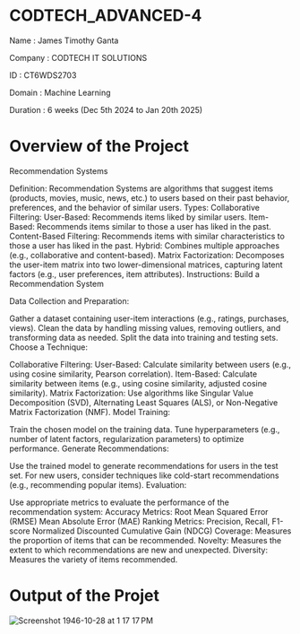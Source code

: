 # CODTECH_ADVANCED-4

Name : James Timothy Ganta   

Company : CODTECH IT SOLUTIONS 

ID : CT6WDS2703 

Domain : Machine Learning

Duration : 6 weeks (Dec 5th 2024 to Jan 20th 2025)

# Overview of the Project

  Recommendation Systems

Definition: Recommendation Systems are algorithms that suggest items (products, movies, music, news, etc.) to users based on their past behavior, preferences, and the behavior of similar users.
Types:
Collaborative Filtering:
User-Based: Recommends items liked by similar users.
Item-Based: Recommends items similar to those a user has liked in the past.
Content-Based Filtering: Recommends items with similar characteristics to those a user has liked in the past.
Hybrid: Combines multiple approaches (e.g., collaborative and content-based).
Matrix Factorization: Decomposes the user-item matrix into two lower-dimensional matrices, capturing latent factors (e.g., user preferences, item attributes).
Instructions: Build a Recommendation System

Data Collection and Preparation:

Gather a dataset containing user-item interactions (e.g., ratings, purchases, views).
Clean the data by handling missing values, removing outliers, and transforming data as needed.
Split the data into training and testing sets.
Choose a Technique:

Collaborative Filtering:
User-Based: Calculate similarity between users (e.g., using cosine similarity, Pearson correlation).
Item-Based: Calculate similarity between items (e.g., using cosine similarity, adjusted cosine similarity).
Matrix Factorization:
Use algorithms like Singular Value Decomposition (SVD), Alternating Least Squares (ALS), or Non-Negative Matrix Factorization (NMF).
Model Training:

Train the chosen model on the training data.
Tune hyperparameters (e.g., number of latent factors, regularization parameters) to optimize performance.
Generate Recommendations:

Use the trained model to generate recommendations for users in the test set.
For new users, consider techniques like cold-start recommendations (e.g., recommending popular items).
Evaluation:

Use appropriate metrics to evaluate the performance of the recommendation system:
Accuracy Metrics:
Root Mean Squared Error (RMSE)
Mean Absolute Error (MAE)
Ranking Metrics:
Precision, Recall, F1-score
Normalized Discounted Cumulative Gain (NDCG)
Coverage: Measures the proportion of items that can be recommended.
Novelty: Measures the extent to which recommendations are new and unexpected.
Diversity: Measures the variety of items recommended.

# Output of the Projet
![Screenshot 1946-10-28 at 1 17 17 PM](https://github.com/user-attachments/assets/51b087a7-dd75-4664-8924-7d0ccea3f25b)
